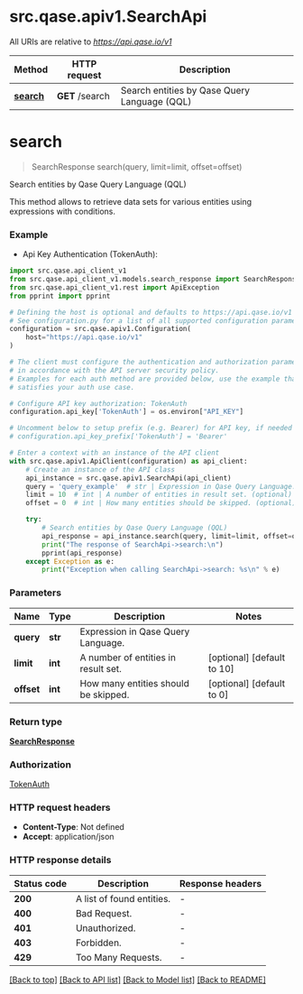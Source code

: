 # src.qase.apiv1.SearchApi

All URIs are relative to *https://api.qase.io/v1*

Method | HTTP request | Description
------------- | ------------- | -------------
[**search**](SearchApi.md#search) | **GET** /search | Search entities by Qase Query Language (QQL)


# **search**
> SearchResponse search(query, limit=limit, offset=offset)

Search entities by Qase Query Language (QQL)

This method allows to retrieve data sets for various entities using expressions with conditions. 

### Example

* Api Key Authentication (TokenAuth):

```python
import src.qase.api_client_v1
from src.qase.api_client_v1.models.search_response import SearchResponse
from src.qase.api_client_v1.rest import ApiException
from pprint import pprint

# Defining the host is optional and defaults to https://api.qase.io/v1
# See configuration.py for a list of all supported configuration parameters.
configuration = src.qase.apiv1.Configuration(
    host="https://api.qase.io/v1"
)

# The client must configure the authentication and authorization parameters
# in accordance with the API server security policy.
# Examples for each auth method are provided below, use the example that
# satisfies your auth use case.

# Configure API key authorization: TokenAuth
configuration.api_key['TokenAuth'] = os.environ["API_KEY"]

# Uncomment below to setup prefix (e.g. Bearer) for API key, if needed
# configuration.api_key_prefix['TokenAuth'] = 'Bearer'

# Enter a context with an instance of the API client
with src.qase.apiv1.ApiClient(configuration) as api_client:
    # Create an instance of the API class
    api_instance = src.qase.apiv1.SearchApi(api_client)
    query = 'query_example'  # str | Expression in Qase Query Language.
    limit = 10  # int | A number of entities in result set. (optional) (default to 10)
    offset = 0  # int | How many entities should be skipped. (optional) (default to 0)

    try:
        # Search entities by Qase Query Language (QQL)
        api_response = api_instance.search(query, limit=limit, offset=offset)
        print("The response of SearchApi->search:\n")
        pprint(api_response)
    except Exception as e:
        print("Exception when calling SearchApi->search: %s\n" % e)
```



### Parameters


Name | Type | Description  | Notes
------------- | ------------- | ------------- | -------------
 **query** | **str**| Expression in Qase Query Language. | 
 **limit** | **int**| A number of entities in result set. | [optional] [default to 10]
 **offset** | **int**| How many entities should be skipped. | [optional] [default to 0]

### Return type

[**SearchResponse**](SearchResponse.md)

### Authorization

[TokenAuth](../README.md#TokenAuth)

### HTTP request headers

 - **Content-Type**: Not defined
 - **Accept**: application/json

### HTTP response details

| Status code | Description | Response headers |
|-------------|-------------|------------------|
**200** | A list of found entities. |  -  |
**400** | Bad Request. |  -  |
**401** | Unauthorized. |  -  |
**403** | Forbidden. |  -  |
**429** | Too Many Requests. |  -  |

[[Back to top]](#) [[Back to API list]](../README.md#documentation-for-api-endpoints) [[Back to Model list]](../README.md#documentation-for-models) [[Back to README]](../README.md)

